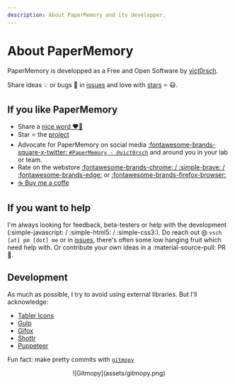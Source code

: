 ```yaml
---
description: About PaperMemory and its developper.
---
```


# About PaperMemory

PaperMemory is developped as a Free and Open Software by [vict0rsch](https://vict0rs.ch).

Share ideas 💡 or bugs 🐛 in [issues](https://github.com/vict0rsch/PaperMemory/issues) and love with [stars](https://github.com/vict0rsch/PaperMemory/stargazers) ⭐️ 😃.

## If you like PaperMemory

* Share a [nice word ❤️‍🔥](https://github.com/vict0rsch/PaperMemory/issues/81)
* Star ⭐ the [project](https://github.com/vict0rsch/PaperMemory)
* Advocate for PaperMemory on social media [:fontawesome-brands-square-x-twitter: `#PaperMemory - @vict0rsch`](https://x.com/vict0rsch) and around you in your lab or team.
* Rate on the webstore [:fontawesome-brands-chrome: / :simple-brave: / :fontawesome-brands-edge:](https://chromewebstore.google.com/detail/paper-memory/hmebhknlgddhfbbdhgplnillngljgmdi?pli=1) or [:fontawesome-brands-firefox-browser:](https://addons.mozilla.org/en-US/firefox/addon/paper-memory/)
* [☕ Buy me a coffe](https://www.buymeacoffee.com/vict0rsch)

## If you want to help

I'm always looking for feedback, beta-testers or help with the development (:simple-javascript: / :simple-html5: / :simple-css3:). Do reach out @ `vsch [at] pm [dot] me` or in [issues](https://github.com/vict0rsch/PaperMemory/issues), there's often some low hanging fruit which need help with. Or contribute your own ideas in a :material-source-pull: PR :mechanical_arm:.

## Development

As much as possible, I try to avoid using external libraries. But I'll acknowledge:

* [Tabler Icons](https://tabler-icons.io/)
* [Gulp](https://gulpjs.com/)
* [Gifox](https://gifox.app/)
* [Shottr](https://shottr.cc/)
* [Puppeteer](https://pptr.dev/)

Fun fact: make pretty commits with [`gitmopy`](https://github.com/vict0rsch/gitmopy)

<p align="center">
![Gitmopy](assets/gitmopy.png)
</p>


